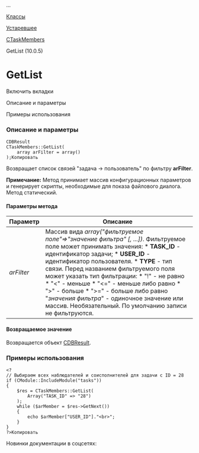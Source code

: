 ...

[Классы](/api_help/tasks/classes/index.php)

[Устаревшее](/api_help/tasks/classes/deprecated/index.php)

[CTaskMembers](/api_help/tasks/classes/deprecated/ctaskmembers/index.php)

GetList (10.0.5)

GetList
=======

Включить вкладки

Описание и параметры

Примеры использования

### Описание и параметры

```
CDBResult
CTaskMembers::GetList(
	array arFilter = array()
);Копировать
```

Возвращает список связей "задача -> пользователь" по фильтру **arFilter**.

**Примечание:** Метод принимает массив конфигурационных параметров и генерирует скрипты, необходимые для показа файлового диалога. Метод статический.

#### Параметры метода

| Параметр | Описание |
| --- | --- |
| *arFilter* | Массив вида  *array("фильтруемое поле"=>"значение фильтра" [, ...])*. Фильтруемое поле может принимать значения:  * **TASK\_ID** - идентификатор задачи; * **USER\_ID** - идентификатор пользователя. * **TYPE** - тип связи.  Перед названием фильтруемого поля может указать тип фильтрации:  * "!" - не равно * "<" - меньше * "<=" - меньше либо равно * ">" - больше * ">=" - больше либо равно    "*значения фильтра*" - одиночное значение или массив.     Необязательный. По умолчанию записи не фильтруются. |

#### Возвращаемое значение

Возвращается объект [CDBResult](/api_help/main/reference/cdbresult/index.php).

### Примеры использования

```
<?
// Выбираем всех наблюдателей и соисполнителей для задачи с ID = 28
if (CModule::IncludeModule("tasks"))
{
	$res = CTaskMembers::GetList( 
		Array("TASK_ID" => "28")
	);
	while ($arMember = $res->GetNext())
	{
		echo $arMember["USER_ID"]."<br>";
	}
}
?>Копировать
```

Новинки документации в соцсетях: